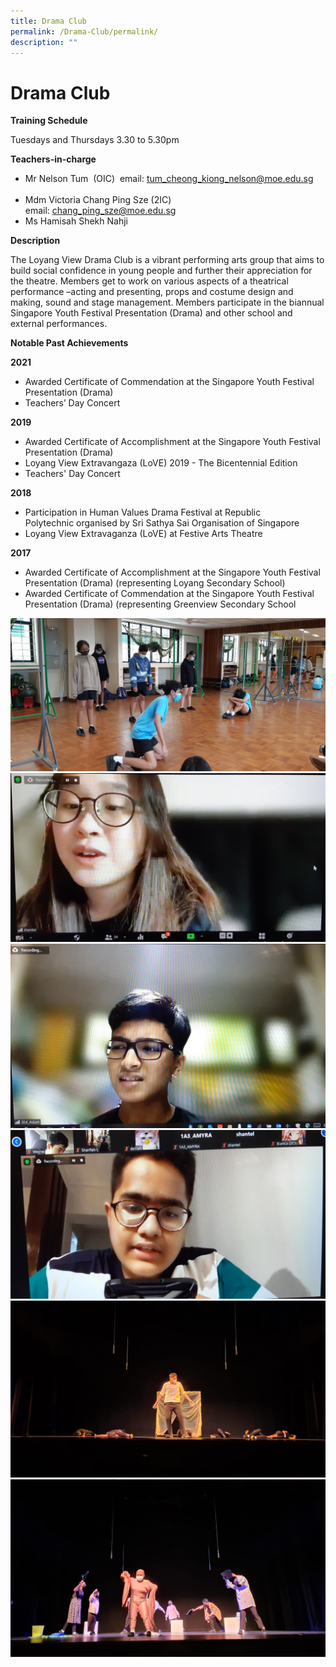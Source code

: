 ```yaml
---
title: Drama Club
permalink: /Drama-Club/permalink/
description: ""
---
```

Drama Club
==========


**Training Schedule**          

Tuesdays and Thursdays 3.30 to 5.30pm

**Teachers-in-charge**      

*   Mr Nelson Tum  (OIC)  email: tum_cheong_kiong_nelson@moe.edu.sg                           
*   Mdm Victoria Chang Ping Sze (2IC)  email: chang_ping_sze@moe.edu.sg
*   Ms Hamisah Shekh Nahji            

**Description**

The Loyang View Drama Club is a vibrant performing arts group that aims to build social confidence in young people and further their appreciation for the theatre. Members get to work on various aspects of a theatrical performance –acting and presenting, props and costume design and making, sound and stage management. Members participate in the biannual Singapore Youth Festival Presentation (Drama) and other school and external performances.

**Notable Past Achievements**

**2021**

*   Awarded Certificate of Commendation at the Singapore Youth Festival Presentation (Drama)
*   Teachers’ Day Concert

**2019**

*   Awarded Certificate of Accomplishment at the Singapore Youth Festival Presentation (Drama)
*   Loyang View Extravangaza (LoVE) 2019 - The Bicentennial Edition
*   Teachers' Day Concert

**2018**                                  

*   Participation in Human Values Drama Festival at Republic Polytechnic organised by Sri Sathya Sai Organisation of Singapore
*   Loyang View Extravaganza (LoVE) at Festive Arts Theatre

**2017**                                  

*   Awarded Certificate of Accomplishment at the Singapore Youth Festival Presentation (Drama) (representing Loyang Secondary School)
*   Awarded Certificate of Commendation at the Singapore Youth Festival Presentation (Drama) (representing Greenview Secondary School


![](/images/Drama1.jpeg)
![](/images/Drama2.jpeg)
![](/images/Drama3.jpeg)
![](/images/Drama4.jpeg)
![](/images/Drama5.jpeg)
![](/images/Drama6.jpeg)